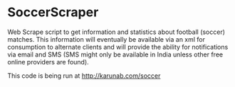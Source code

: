 SoccerScraper
=============

Web Scrape script to get information and statistics about football (soccer) matches. This information will eventually be available via an xml for consumption to alternate clients and will provide the ability for notifications via email and SMS (SMS might only be available in India unless other free online providers are found).

This code is being run at http://karunab.com/soccer